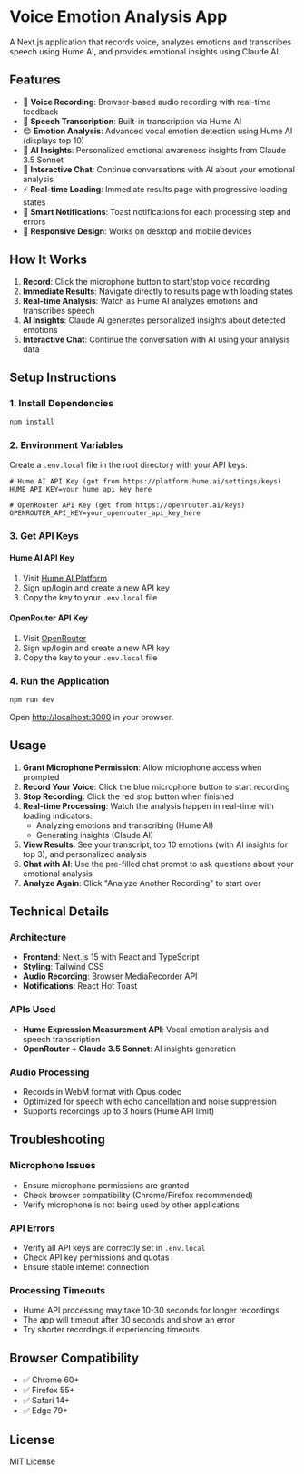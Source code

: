 # Voice Emotion Analysis App

A Next.js application that records voice, analyzes emotions and transcribes speech using Hume AI, and provides emotional insights using Claude AI.

## Features

- 🎤 **Voice Recording**: Browser-based audio recording with real-time feedback
- 📝 **Speech Transcription**: Built-in transcription via Hume AI
- 😊 **Emotion Analysis**: Advanced vocal emotion detection using Hume AI (displays top 10)
- 🧠 **AI Insights**: Personalized emotional awareness insights from Claude 3.5 Sonnet
- 💬 **Interactive Chat**: Continue conversations with AI about your emotional analysis
- ⚡ **Real-time Loading**: Immediate results page with progressive loading states
- 🔔 **Smart Notifications**: Toast notifications for each processing step and errors
- 📱 **Responsive Design**: Works on desktop and mobile devices

## How It Works

1. **Record**: Click the microphone button to start/stop voice recording
2. **Immediate Results**: Navigate directly to results page with loading states
3. **Real-time Analysis**: Watch as Hume AI analyzes emotions and transcribes speech
4. **AI Insights**: Claude AI generates personalized insights about detected emotions
5. **Interactive Chat**: Continue the conversation with AI using your analysis data

## Setup Instructions

### 1. Install Dependencies

```bash
npm install
```

### 2. Environment Variables

Create a `.env.local` file in the root directory with your API keys:

```env
# Hume AI API Key (get from https://platform.hume.ai/settings/keys)
HUME_API_KEY=your_hume_api_key_here

# OpenRouter API Key (get from https://openrouter.ai/keys)
OPENROUTER_API_KEY=your_openrouter_api_key_here
```

### 3. Get API Keys

#### Hume AI API Key

1. Visit [Hume AI Platform](https://platform.hume.ai/settings/keys)
2. Sign up/login and create a new API key
3. Copy the key to your `.env.local` file

#### OpenRouter API Key

1. Visit [OpenRouter](https://openrouter.ai/keys)
2. Sign up/login and create a new API key
3. Copy the key to your `.env.local` file

### 4. Run the Application

```bash
npm run dev
```

Open [http://localhost:3000](http://localhost:3000) in your browser.

## Usage

1. **Grant Microphone Permission**: Allow microphone access when prompted
2. **Record Your Voice**: Click the blue microphone button to start recording
3. **Stop Recording**: Click the red stop button when finished
4. **Real-time Processing**: Watch the analysis happen in real-time with loading indicators:
   - Analyzing emotions and transcribing (Hume AI)
   - Generating insights (Claude AI)
5. **View Results**: See your transcript, top 10 emotions (with AI insights for top 3), and personalized analysis
6. **Chat with AI**: Use the pre-filled chat prompt to ask questions about your emotional analysis
7. **Analyze Again**: Click "Analyze Another Recording" to start over

## Technical Details

### Architecture

- **Frontend**: Next.js 15 with React and TypeScript
- **Styling**: Tailwind CSS
- **Audio Recording**: Browser MediaRecorder API
- **Notifications**: React Hot Toast

### APIs Used

- **Hume Expression Measurement API**: Vocal emotion analysis and speech transcription
- **OpenRouter + Claude 3.5 Sonnet**: AI insights generation

### Audio Processing

- Records in WebM format with Opus codec
- Optimized for speech with echo cancellation and noise suppression
- Supports recordings up to 3 hours (Hume API limit)

## Troubleshooting

### Microphone Issues

- Ensure microphone permissions are granted
- Check browser compatibility (Chrome/Firefox recommended)
- Verify microphone is not being used by other applications

### API Errors

- Verify all API keys are correctly set in `.env.local`
- Check API key permissions and quotas
- Ensure stable internet connection

### Processing Timeouts

- Hume API processing may take 10-30 seconds for longer recordings
- The app will timeout after 30 seconds and show an error
- Try shorter recordings if experiencing timeouts

## Browser Compatibility

- ✅ Chrome 60+
- ✅ Firefox 55+
- ✅ Safari 14+
- ✅ Edge 79+

## License

MIT License
